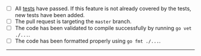 - [ ] All [tests](https://github.com/jfrog/jfrog-cli/CONTRIBUTING.md#tests) have passed. If this feature is not already covered by the tests, new tests have been added.
- [ ] The pull request is targeting the `master` branch.
- [ ] The code has been validated to compile successfully by running `go vet ./...`.
- [ ] The code has been formatted properly using `go fmt ./...`.

---
